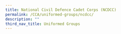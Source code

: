 ```yaml
---
title: National Civil Defence Cadet Corps (NCDCC)
permalink: /CCA/uniformed-groups/ncdcc/
description: ""
third_nav_title: Uniformed Groups
---
```

